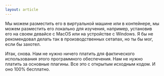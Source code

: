 ```yaml
---
layout: article
---
```

Мы можем разместить его в виртуальной машине или в контейнере, мы можем разместить его локально для изучения, например, установив его на своем девайсе с MacOS или на устройстве с Windows. Я бы не рекомендовал делать так в производственных сетапах, но ты бы мог, если бы захотел.

Итак, снова. Нам не нужно ничего платить для фактического использования этого программного обеспечения. Нам не нужно платить за основные плагины. Все это с открытым исходным кодом. И оно 100% бесплатно.
